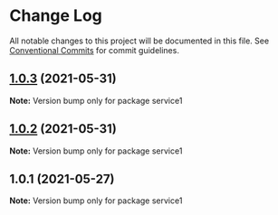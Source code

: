 # Change Log

All notable changes to this project will be documented in this file.
See [Conventional Commits](https://conventionalcommits.org) for commit guidelines.

## [1.0.3](https://github.com/yurikrupnik/mussia7/compare/service1@1.0.2...service1@1.0.3) (2021-05-31)

**Note:** Version bump only for package service1





## [1.0.2](https://github.com/yurikrupnik/mussia7/compare/service1@1.0.1...service1@1.0.2) (2021-05-31)

**Note:** Version bump only for package service1





## 1.0.1 (2021-05-27)

**Note:** Version bump only for package service1
